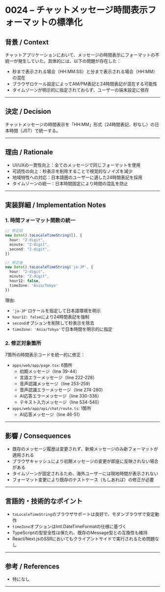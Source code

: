 # 0024 – チャットメッセージ時間表示フォーマットの標準化

## 背景 / Context

チャットアプリケーションにおいて、メッセージの時間表示にフォーマットの不統一が発生していた。具体的には、以下の問題が存在した：

- 秒まで表示される場合（HH:MM:SS）と分まで表示される場合（HH:MM）の混在
- ブラウザロケール設定によってAM/PM表記と24時間表記が混在する可能性
- タイムゾーンが明示的に指定されておらず、ユーザーの端末設定に依存

---

## 決定 / Decision

チャットメッセージの時間表示を「HH:MM」形式（24時間表記、秒なし）の日本時間（JST）で統一する。

---

## 理由 / Rationale

- UI/UXの一貫性向上：全てのメッセージで同じフォーマットを使用
- 可読性の向上：秒表示を削除することで視覚的なノイズを減少
- 地域特性への対応：日本語圏のユーザーに適した24時間表記を採用
- タイムゾーンの統一：日本時間固定により時間の混乱を防止

---

## 実装詳細 / Implementation Notes

### 1. 時間フォーマット関数の統一

```ts
// 修正前
new Date().toLocaleTimeString([], {
  hour: "2-digit",
  minute: "2-digit",
  second: "2-digit",
})

// 修正後
new Date().toLocaleTimeString('ja-JP', {
  hour: "2-digit",
  minute: "2-digit",
  hour12: false,
  timeZone: 'Asia/Tokyo'
})
```

理由:

- `'ja-JP'`ロケールを指定して日本語環境を明示
- `hour12: false`により24時間表記を強制
- `second`オプションを削除して秒表示を除去
- `timeZone: 'Asia/Tokyo'`で日本時間を明示的に指定

### 2. 修正対象箇所

7箇所の時間表示コードを統一的に修正：

- `apps/web/app/page.tsx`: 6箇所
  - 初期メッセージ（line 39-44）
  - 言語エラーメッセージ（line 222-228）
  - 音声認識メッセージ（line 253-259）
  - 音声認識エラーメッセージ（line 274-280）
  - AI応答エラーメッセージ（line 330-336）
  - テキスト入力メッセージ（line 534-540）
- `apps/web/app/api/chat/route.ts`: 1箇所
  - AI応答メッセージ（line 46-51）

---

## 影響 / Consequences

- 既存のメッセージ履歴は変更されず、新規メッセージのみ新フォーマットが適用される
- ブラウザキャッシュにより初期メッセージの変更が即座に反映されない場合がある
- タイムゾーンが固定されるため、海外ユーザーには現地時間が表示されない
- フォーマット変更により既存のテストケース（もしあれば）の修正が必要

---

## 言語的・技術的なポイント

- `toLocaleTimeString`のブラウザサポートは良好で、モダンブラウザで安定動作
- `timeZone`オプションはIntl.DateTimeFormatの仕様に基づく
- TypeScriptの型安全性は保たれ、既存のMessage型との互換性も維持
- React/Next.jsのSSRにおいてもクライアントサイドで実行されるため問題なし

---

## 参考 / References

- 特になし

---